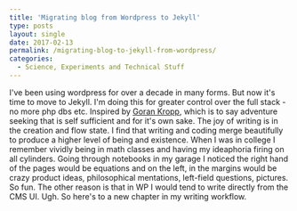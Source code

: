 ```yaml
---
title: 'Migrating blog from Wordpress to Jekyll'
type: posts
layout: single
date: 2017-02-13
permalink: /migrating-blog-to-jekyll-from-wordpress/
categories:
  - Science, Experiments and Technical Stuff
---
```


I've been using wordpress for over a decade in many forms. But now it's time to move to Jekyll. I'm doing this for greater control over the full stack - no more php dbs etc. Inspired by [Goran Kropp](https://en.wikipedia.org/wiki/G%C3%B6ran_Kropp), which is to say adventure seeking that is self sufficient and for it's own sake. The joy of writing is in the creation and flow state. I find that writing and coding merge beautifully to produce a higher level of being and existence. When I was in college I remember vividly being in math classes and having my ideaphoria firing on all cylinders. Going through notebooks in my garage I noticed the right hand of the pages would be equations and on the left, in the margins would be crazy product ideas, philosophical mentations, left-field questions, pictures. So fun. The other reason is that in WP I would tend to write directly from the CMS UI. Ugh. So here's to a new chapter in my writing workflow.
